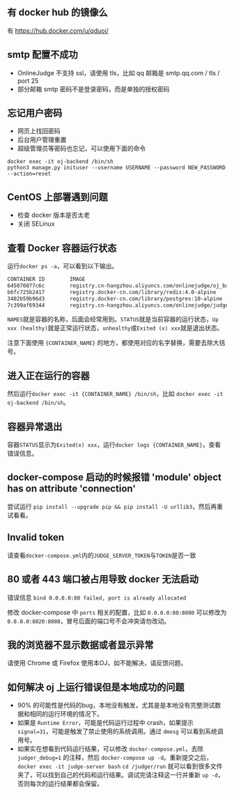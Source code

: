 ## 有 docker hub 的镜像么

有 https://hub.docker.com/u/qduoj/

## smtp 配置不成功

 - OnlineJudge 不支持 ssl，请使用 tls，比如 qq 邮箱是 smtp.qq.com / tls / port 25
 - 部分邮箱 smtp 密码不是登录密码，而是单独的授权密码

## 忘记用户密码

 - 网页上找回密码
 - 后台用户管理重置
 - 超级管理员等密码也忘记，可以使用下面的命令

```
docker exec -it oj-backend /bin/sh
python3 manage.py inituser --username USERNAME --password NEW_PASSWORD --action=reset
```

## CentOS 上部署遇到问题

 - 检查 docker 版本是否太老
 - 关闭 SELinux
  
## 查看 Docker 容器运行状态

运行`docker ps -a`，可以看到以下输出。

```bash
CONTAINER ID        IMAGE                                                        COMMAND                  CREATED             STATUS                       PORTS                                         NAMES
645070877c6c        registry.cn-hangzhou.aliyuncs.com/onlinejudge/oj_backend     "/bin/sh -c 'sh /app…"   About an hour ago   Up About an hour (healthy)             0.0.0.0:443->1443/tcp, 0.0.0.0:80->8000/tcp   oj-backend
b6fc725b2417        registry.docker-cn.com/library/redis:4.0-alpine              "docker-entrypoint.s…"   About an hour ago   Up About an hour             6379/tcp                                      oj-redis
3402b59b96d3        registry.docker-cn.com/library/postgres:10-alpine            "docker-entrypoint.s…"   About an hour ago   Up About an hour             5432/tcp                                      oj-postgres
7c399af69344        registry.cn-hangzhou.aliyuncs.com/onlinejudge/judge_server   "/bin/sh -c '/bin/ba…"   About an hour ago   Up About an hour (healthy)   8080/tcp                                      judge-server
```

`NAMES`就是容器的名称，后面会经常用到。`STATUS`就是当前容器的运行状态，`Up xxx (healthy)`就是正常运行状态，`unhealthy`或`Exited (x) xxx`就是退出状态。

注意下面使用 `{CONTAINER_NAME}` 的地方，都使用对应的名字替换，需要去除大括号。

## 进入正在运行的容器

然后运行`docker exec -it {CONTAINER_NAME} /bin/sh`，比如 `docker exec -it oj-backend /bin/sh`。

## 容器异常退出

容器`STATUS`显示为`Exited(x) xxx`，运行`docker logs {CONTAINER_NAME}`，查看错误信息。

## docker-compose 启动的时候报错 'module' object has on attribute 'connection'

尝试运行 `pip install --upgrade pip && pip install -U urllib3`，然后再重试看看。

## Invalid token

请查看`docker-compose.yml`内的`JUDGE_SERVER_TOKEN`与`TOKEN`是否一致

## 80 或者 443 端口被占用导致 docker 无法启动

错误信息 `bind 0.0.0.0:80 failed, port is already allocated`

修改 docker-compose 中 `ports` 相关的配置，比如 `0.0.0.0:80:8080` 可以修改为 `0.0.0.0:8020:8080`，冒号后面的端口号不会冲突请勿改动。

## 我的浏览器不显示数据或者显示异常

请使用 Chrome 或 Firefox 使用本OJ，如不能解决，请反馈问题。

## 如何解决 oj 上运行错误但是本地成功的问题

 - 90% 的可能性是代码的bug，本地没有触发，尤其是是本地没有完整测试数据和相同的运行环境的情况下。
 - 如果是 `Runtime Error`，可能是代码运行过程中 crash，如果提示 `signal=31`，可能是触发了禁止使用的系统调用。通过 `dmesg` 可以看到系统调用号。
 - 如果实在想看到代码运行结果，可以修改 `docker-compose.yml`，去除 `judger_debug=1` 的注释，然后 `docker-compose up -d`。重新提交之后，`docker exec -it judge-server bash` `cd /judger/run` 就可以看到很多文件夹了，可以找到自己的代码和运行结果。调试完请注释这一行并重新 `up -d`，否则每次的运行结果都会保留。